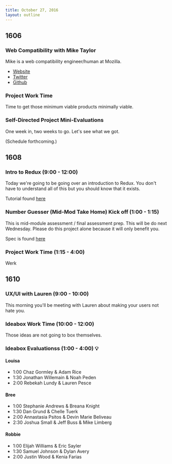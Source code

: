 ```yaml
---
title: October 27, 2016
layout: outline
---
```


## 1606

### Web Compatibility with Mike Taylor

Mike is a web compatibility engineer/human at Mozilla.

- [Website](https://miketaylr.com/)
- [Twitter](https://twitter.com/miketaylr)
- [Github](https://github.com/miketaylr)

### Project Work Time

Time to get those minimum viable products minimally viable.

### Self-Directed Project Mini-Evaluations

One week in, two weeks to go. Let's see what we got.

(Schedule forthcoming.)

## 1608

### Intro to Redux (9:00 - 12:00)

Today we're going to be going over an introduction to Redux. You don't have to understand all of this but you should know that it exists.

Tutorial found [here](http://frontend.turing.io/lessons/redux-first-look.html)

### Number Guesser (Mid-Mod Take Home) Kick off (1:00 - 1:15)

This is mid-module assessment / final assessment prep. This will be do next Wednesday. Please do this project alone because it will only benefit you.

Spec is found [here](http://frontend.turing.io/projects/number-guesser-in-react.html)

### Project Work Time (1:15 - 4:00)

Werk

## 1610

### UX/UI with Lauren (9:00 - 10:00)

This morning you'll be meeting with Lauren about making your users not hate you.

### Ideabox Work Time (10:00 - 12:00)

Those ideas are not going to box themselves.

### Ideabox Evaluationss (1:00 - 4:00) :bulb:

#### Louisa

* 1:00 Chaz Gormley & Adam Rice
* 1:30 Jonathan Willemain & Noah Peden
* 2:00 Rebekah Lundy & Lauren Pesce

#### Bree

* 1:00 Stephanie Andrews & Breana Knight
* 1:30 Dan Grund & Chelle Tuerk
* 2:00 Annastasia Psitos & Devin Marie Beliveau
* 2:30 Joshua Small & Jeff Buss & Mike Limberg

#### Robbie

* 1:00 Elijah Williams & Eric Sayler
* 1:30 Samuel Johnson & Dylan Avery
* 2:00 Justin Wood & Kenia Farias
